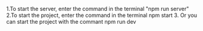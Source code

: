 1.To start the server, enter the command in the terminal "npm run server"
2.To start the project, enter the command in the terminal npm start
3. Or you can start the project with the commant npm run dev